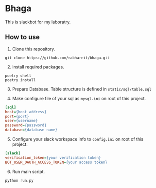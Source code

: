 # Bhaga

This is slackbot for my laboratry.

## How to use

1. Clone this repository.

```shell
git clone https://github.com/rabhareit/bhaga.git
```

2. Install required packages.

```shell
poetry shell
poetry install
```

3. Prepare Database. Table structure is defined in `static/sql/table.sql`

4. Make configure file of your sql as `mysql.ini` on root of this project.

```mysql.ini
[sql]
host={host address}
port={port}
user={username}
password={password}
database={database name}
```

5. Configure your slack workspace info to `config.ini` on root of this project.

```config.ini
[slack]
verification_token={your verification token}
BOT_USER_OAUTH_ACCESS_TOKEN={your access token}
```

6. Run main script.

```shell
python run.py
```
